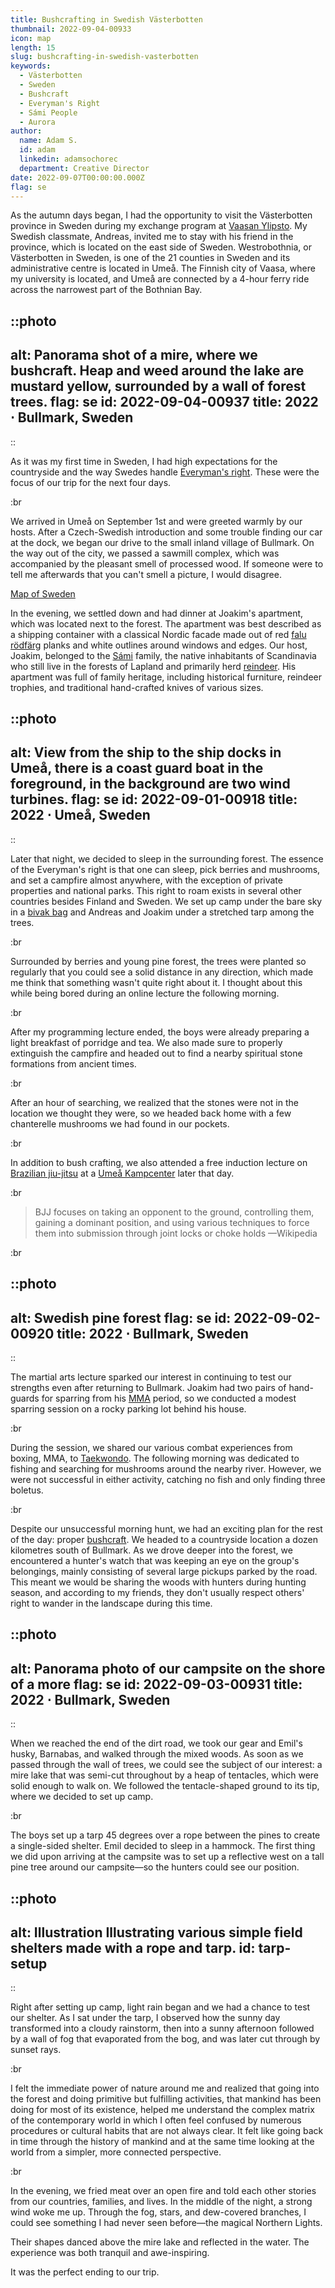 ```yaml
---
title: Bushcrafting in Swedish Västerbotten
thumbnail: 2022-09-04-00933
icon: map
length: 15
slug: bushcrafting-in-swedish-vasterbotten
keywords:
  - Västerbotten
  - Sweden
  - Bushcraft
  - Everyman's Right
  - Sámi People
  - Aurora
author:
  name: Adam S.
  id: adam
  linkedin: adamsochorec
  department: Creative Director
date: 2022-09-07T00:00:00.000Z
flag: se
---
```


As the autumn days began, I had the opportunity to visit the Västerbotten province in Sweden during my exchange program at [Vaasan Ylipsto](https://www.uwasa.fi/). My Swedish classmate, Andreas, invited me to stay with his friend in the province, which is located on the east side of Sweden. Westrobothnia, or Västerbotten in Sweden, is one of the 21 counties in Sweden and its administrative centre is located in Umeå. The Finnish city of Vaasa, where my university is located, and Umeå are connected by a 4-hour ferry ride across the narrowest part of the Bothnian Bay.

::photo
---
alt: Panorama shot of a mire, where we bushcraft. Heap and weed around the lake
  are mustard yellow, surrounded by a wall of forest trees.
flag: se
id: 2022-09-04-00937
title: 2022 ⋅ Bullmark, Sweden
---
::

As it was my first time in Sweden, I had high expectations for the countryside and the way Swedes handle [Everyman's right](https://en.wikipedia.org/wiki/Freedom_to_roam#Sweden). These were the focus of our trip for the next four days.

:br

We arrived in Umeå on September 1st and were greeted warmly by our hosts. After a Czech-Swedish introduction and some trouble finding our car at the dock, we began our drive to the small inland village of Bullmark. On the way out of the city, we passed a sawmill complex, which was accompanied by the pleasant smell of processed wood. If someone were to tell me afterwards that you can't smell a picture, I would disagree.

[Map of Sweden](https://www.google.com/maps/embed?pb=!1m18!1m12!1m3!1d2995140.5517295063!2d11.894485941672087!3d65.19068958749016!2m3!1f0!2f0!3f0!3m2!1i1024!2i768!4f13.1!3m3!1m2!1s0x4670d07adf8a6861%3A0x2d7256c45bdee2dd!2s912%2097%20Vasterbotten%2C%20Sweden!5e0!3m2!1sen!2scz!4v1730817345453!5m2!1sen!2scz)

In the evening, we settled down and had dinner at Joakim's apartment, which was located next to the forest. The apartment was best described as a shipping container with a classical Nordic facade made out of red [falu rödfärg](https://falurodfarg.com/en/about-us/) planks and white outlines around windows and edges. Our host, Joakim, belonged to the [Sámi](https://en.wikipedia.org/wiki/S%C3%A1mi) family, the native inhabitants of Scandinavia who still live in the forests of Lapland and primarily herd [reindeer](https://en.wikipedia.org/wiki/Reindeer). His apartment was full of family heritage, including historical furniture, reindeer trophies, and traditional hand-crafted knives of various sizes.

::photo
---
alt: View from the ship to the ship docks in Umeå, there is a coast guard boat
  in the foreground, in the background are two wind turbines.
flag: se
id: 2022-09-01-00918
title: 2022 ⋅ Umeå, Sweden
---
::

Later that night, we decided to sleep in the surrounding forest. The essence of the Everyman's right is that one can sleep, pick berries and mushrooms, and set a campfire almost anywhere, with the exception of private properties and national parks. This right to roam exists in several other countries besides Finland and Sweden. We set up camp under the bare sky in a [bivak bag](https://gobagguide.com/bivy-bag/) and Andreas and Joakim under a stretched tarp among the trees.

:br

Surrounded by berries and young pine forest, the trees were planted so regularly that you could see a solid distance in any direction, which made me think that something wasn't quite right about it. I thought about this while being bored during an online lecture the following morning.

:br

After my programming lecture ended, the boys were already preparing a light breakfast of porridge and tea. We also made sure to properly extinguish the campfire and headed out to find a nearby spiritual stone formations from ancient times.

:br

After an hour of searching, we realized that the stones were not in the location we thought they were, so we headed back home with a few chanterelle mushrooms we had found in our pockets.

:br

In addition to bush crafting, we also attended a free induction lecture on [Brazilian jiu-jitsu](https://en.wikipedia.org/wiki/Brazilian_jiu-jitsu) at a [Umeå Kampcenter](http://www.umeakampcenter.se) later that day.

:br

> BJJ focuses on taking an opponent to the ground, controlling them, gaining a dominant position, and using various techniques to force them into submission through joint locks or choke holds —Wikipedia

:br

::photo
---
alt: Swedish pine forest
flag: se
id: 2022-09-02-00920
title: 2022 ⋅ Bullmark, Sweden
---
::

The martial arts lecture sparked our interest in continuing to test our strengths even after returning to Bullmark. Joakim had two pairs of hand-guards for sparring from his [MMA](https://en.wikipedia.org/wiki/Mixed_martial_arts) period, so we conducted a modest sparring session on a rocky parking lot behind his house.

:br

During the session, we shared our various combat experiences from boxing, MMA, to [Taekwondo](https://en.wikipedia.org/wiki/Taekwondo). The following morning was dedicated to fishing and searching for mushrooms around the nearby river. However, we were not successful in either activity, catching no fish and only finding three boletus.

:br

Despite our unsuccessful morning hunt, we had an exciting plan for the rest of the day: proper [bushcraft](https://en.wikipedia.org/wiki/Bushcraft). We headed to a countryside location a dozen kilometres south of Bullmark. As we drove deeper into the forest, we encountered a hunter's watch that was keeping an eye on the group's belongings, mainly consisting of several large pickups parked by the road. This meant we would be sharing the woods with hunters during hunting season, and according to my friends, they don't usually respect others' right to wander in the landscape during this time.

::photo
---
alt: Panorama photo of our campsite on the shore of a more
flag: se
id: 2022-09-03-00931
title: 2022 ⋅ Bullmark, Sweden
---
::

When we reached the end of the dirt road, we took our gear and Emil's husky, Barnabas, and walked through the mixed woods. As soon as we passed through the wall of trees, we could see the subject of our interest: a mire lake that was semi-cut throughout by a heap of tentacles, which were solid enough to walk on. We followed the tentacle-shaped ground to its tip, where we decided to set up camp.

:br

The boys set up a tarp 45 degrees over a rope between the pines to create a single-sided shelter. Emil decided to sleep in a hammock. The first thing we did upon arriving at the campsite was to set up a reflective west on a tall pine tree around our campsite—so the hunters could see our position.

::photo
---
alt: Illustration Illustrating various simple field shelters made with a rope
  and tarp.
id: tarp-setup
---
::

Right after setting up camp, light rain began and we had a chance to test our shelter. As I sat under the tarp, I observed how the sunny day transformed into a cloudy rainstorm, then into a sunny afternoon followed by a wall of fog that evaporated from the bog, and was later cut through by sunset rays.

:br

I felt the immediate power of nature around me and realized that going into the forest and doing primitive but fulfilling activities, that mankind has been doing for most of its existence, helped me understand the complex matrix of the contemporary world in which I often feel confused by numerous procedures or cultural habits that are not always clear. It felt like going back in time through the history of mankind and at the same time looking at the world from a simpler, more connected perspective.

:br

In the evening, we fried meat over an open fire and told each other stories from our countries, families, and lives. In the middle of the night, a strong wind woke me up. Through the fog, stars, and dew-covered branches, I could see something I had never seen before—the magical Northern Lights.

Their shapes danced above the mire lake and reflected in the water. The experience was both tranquil and awe-inspiring.

It was the perfect ending to our trip.
